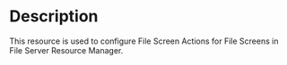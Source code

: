 # Description

This resource is used to configure File Screen Actions for File Screens in
File Server Resource Manager.
